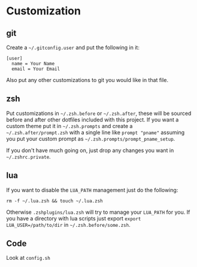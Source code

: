 # Customization

## git

Create a `~/.gitconfig.user` and put the following in it:

    [user]
      name = Your Name
      email = Your Email

Also put any other customizations to git you would like in that file.

## zsh

Put customizations in `~/.zsh.before` or `~/.zsh.after`, these will be sourced
before and after other dotfiles included with this project. If you want a custom
theme put it in `~/.zsh.prompts` and create a `~/.zsh.after/prompt.zsh` with a
single line like `prompt "pname"` assuming you put your custom prompt as
`~/.zsh.prompts/prompt_pname_setup`.

If you don't have much going on, just drop any changes you want in
`~/.zshrc.private`.

## lua

If you want to disable the `LUA_PATH` management just do the following:

    rm -f ~/.lua.zsh && touch ~/.lua.zsh

Otherwise `.zshplugins/lua.zsh` will try to manage your `LUA_PATH` for you. If
you have a directory with lua scripts just export `export LUA_USER=/path/to/dir`
in `~/.zsh.before/some.zsh`.

## Code

Look at `config.sh`

